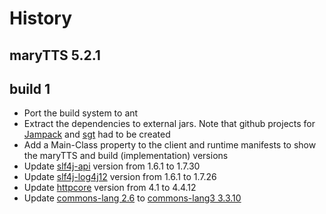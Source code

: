 # History

## maryTTS 5.2.1
## build 1
 - Port the build system to ant
 - Extract the dependencies to external jars. Note that github projects for [Jampack](https://github.com/hervegirod/JampackSaved) and [sgt](https://github.com/hervegirod/sgt) had to be created
 - Add a Main-Class property to the client and runtime manifests to show the maryTTS and build (implementation) versions
 - Update [slf4j-api](https://mvnrepository.com/artifact/org.slf4j/slf4j-api/1.7.30) version from 1.6.1 to 1.7.30
 - Update [slf4j-log4j12](https://mvnrepository.com/artifact/org.slf4j/slf4j-log4j12/1.7.26) version from 1.6.1 to 1.7.26
 - Update [httpcore](https://mvnrepository.com/artifact/org.apache.httpcomponents/httpcore/4.4.12) version from 4.1 to 4.4.12
 - Update [commons-lang 2.6](https://mvnrepository.com/artifact/commons-lang/commons-lang/2.6) to [commons-lang3 3.3.10](https://mvnrepository.com/artifact/org.apache.commons/commons-lang3/3.13.0)


